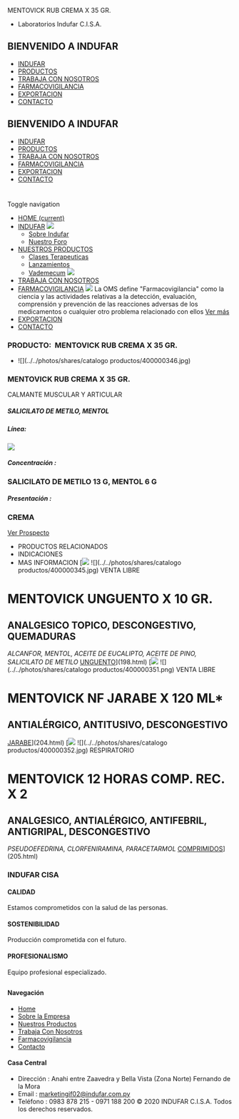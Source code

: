 MENTOVICK RUB CREMA X 35 GR.
- Laboratorios Indufar C.I.S.A.
## BIENVENIDO A INDUFAR
* [INDUFAR](199.html#)
* [PRODUCTOS](199.html#)
* [TRABAJA CON NOSOTROS](199.html#)
* [FARMACOVIGILANCIA](199.html#)
* [EXPORTACION](199.html#)
* [CONTACTO](199.html#)
## BIENVENIDO A INDUFAR
* [INDUFAR](../../index.html)
* [PRODUCTOS](../../productos.html)
* [TRABAJA CON NOSOTROS](../../trabaja_con_nosotros.html)
* [FARMACOVIGILANCIA](../../farmacovigilancia.html)
* [EXPORTACION](../../exportacion.html)
* [CONTACTO](../../contacto.html)
# 
Toggle navigation
* [HOME (current)](../../index.html)
* [INDUFAR](199.html#) 
  [![ ](../../photos/shares/Sistema/Menu/indufar_menul.jpg)](../../institucional.html)
  - [Sobre Indufar](../../institucional.html)
  - [Nuestro Foro](../../blog.html)
* [NUESTROS PRODUCTOS](199.html#) 
  - [Clases Terapeuticas](../clases_terapeuticas.html)
  - [Lanzamientos](../lanzamientos.html)
  - [Vademecum](../../productos.html)
  [![ ](../../photos/shares/Sistema/Menu/productos.png)](../../productos.html)
* [TRABAJA CON NOSOTROS](../../trabaja_con_nosotros.html)
* [FARMACOVIGILANCIA](199.html#) 
  [![ ](../../photos/shares/Sistema/Menu/TUBOS.png)](../../farmacovigilancia.html)
  La OMS define "Farmacovigilancia" como la ciencia y las actividades relativas a la detección, evaluación, comprensión y prevención de las reacciones adversas de los medicamentos o cualquier otro problema relacionado con ellos
  [Ver más](../../farmacovigilancia.html)
* [EXPORTACION](../../exportacion.html)
* [CONTACTO](../../contacto.html)
### PRODUCTO:  MENTOVICK RUB CREMA X 35 GR.
* ![](../../photos/shares/catalogo productos/400000346.jpg)
### **MENTOVICK RUB CREMA X 35 GR.**
CALMANTE MUSCULAR Y ARTICULAR
##### **SALICILATO DE METILO, MENTOL**
##### **Línea:**
[![](../../photos/shares/Laboratorios/lab_indufar.png)](../linea/1.html)
##### **Concentración :**
### SALICILATO DE METILO 13 G, MENTOL 6 G
##### **Presentación :**
### CREMA
[Ver Prospecto](https://www.indufar.com.py/files/shares/prospectos/400000346.pdf)
* PRODUCTOS RELACIONADOS
* INDICACIONES
* MAS INFORMACION
[![](../../photos/shares/Laboratorios/lab_indufar.png)
![](../../photos/shares/catalogo productos/400000345.jpg)
VENTA LIBRE
# MENTOVICK UNGUENTO X 10 GR.
## ANALGESICO TOPICO, DESCONGESTIVO, QUEMADURAS
*ALCANFOR, MENTOL, ACEITE DE EUCALIPTO, ACEITE DE PINO, SALICILATO DE METILO*
[UNGUENTO](199.html#)](198.html)
[![](../../photos/shares/Laboratorios/lab_indufar.png)
![](../../photos/shares/catalogo productos/400000351.png)
VENTA LIBRE
# MENTOVICK NF JARABE X 120 ML\*
## ANTIALÉRGICO, ANTITUSIVO, DESCONGESTIVO
[JARABE](199.html#)](204.html)
[![](../../photos/shares/Laboratorios/lab_indufar.png)
![](../../photos/shares/catalogo productos/400000352.jpg)
RESPIRATORIO
# MENTOVICK 12 HORAS COMP. REC. X 2
## ANALGESICO, ANTIALÉRGICO, ANTIFEBRIL, ANTIGRIPAL, DESCONGESTIVO
*PSEUDOEFEDRINA, CLORFENIRAMINA, PARACETARMOL*
[COMPRIMIDOS](199.html#)](205.html)
### INDUFAR CISA
#### CALIDAD
Estamos comprometidos con la salud de las personas.
#### SOSTENIBILIDAD
Producción comprometida con el futuro.
#### PROFESIONALISMO
Equipo profesional especializado.
## 
#### Navegación
* [Home](../../index.html)
* [Sobre la Empresa](../../institucional.html)
* [Nuestros Productos](../../productos.html)
* [Trabaja Con Nosotros](../../trabaja_con_nosotros.html)
* [Farmacovigilancia](../../farmacovigilancia.html)
* [Contacto](../../contacto.html)
#### Casa Central
* Dirección : Anahi entre Zaavedra y Bella Vista (Zona Norte) Fernando de la Mora
* Email : [marketingif02@indufar.com.py](mailto:marketingif02@indufar.com.py)
* Teléfono : 0983 878 215 - 0971 188 200
© 2020 INDUFAR C.I.S.A. Todos los derechos reservados.